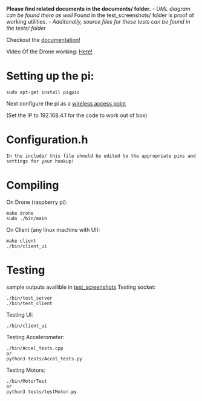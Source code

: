 **Please find related documents in the documents/ folder.**
    *- UML diagram can be found there as well* 
Found in the test_screenshots/ folder is proof of working utilities.
	*- Additonally, source files for these tests can be found in the tests/ folder*

Checkout the [documentation!](https://danilovlad.github.io/Drone/) 

Video Of the Drone working: [Here!](https://drive.google.com/file/d/1CiL84dBEGCEAY9FnCJg5qpFQOMIlLBFK/view?usp=sharing)

# Setting up the pi:

    sudo apt-get install pigpio

Next configure the pi as a [wireless access point](https://www.raspberrypi.org/documentation/configuration/wireless/access-point.md)

(Set the IP to 192.168.4.1 for the code to work out of box)

# Configuration.h

    In the include/ this file should be edited to the appropriate pins and settings for your hookup!

# Compiling

On Drone (raspberry pi):

    make drone
    sudo ./bin/main

On Client (any linux machine with UI):

    make client
    ./bin/client_ui
    

# Testing

sample outputs availible in [test_screenshots](https://github.com/DaniloVlad/Drone/tree/master/test_screenshots)
Testing socket:

    ./bin/test_server
    ./bin/test_client

Testing UI:

    ./bin/client_ui

Testing Accelerometer:

    ./bin/Accel_tests.cpp
    or
    python3 tests/Accel_tests.py

Testing Motors:

    ./bin/MotorTest
    or
    python3 tests/testMotor.py

